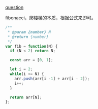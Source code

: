 [question](https://leetcode.com/problems/fibonacci-number/)

fibonacci，爬楼梯的本质，根据公式来即可。

```js
/**
 * @param {number} N
 * @return {number}
 */
var fib = function(N) {
  if (N < 2) return N;

  const arr = [0, 1];

  let i = 2;
  while(i <= N) {
    arr.push(arr[i -1] + arr[i - 2]);
    i++;
  }

  return arr[N];
};
```